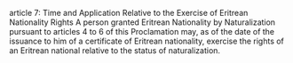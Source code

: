 article 7: Time and Application Relative to the Exercise of Eritrean Nationality Rights
A person granted Eritrean Nationality by Naturalization pursuant to articles 4 to 6 of this Proclamation may, as of the date of the issuance to him of a certificate of Eritrean nationality, exercise the rights of an Eritrean national relative to the status of naturalization.
<ul>
</ul>